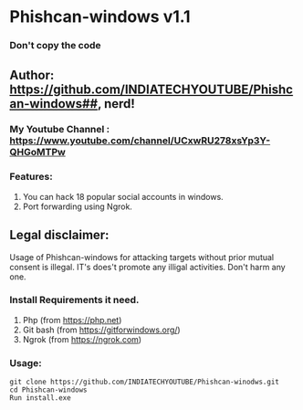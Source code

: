 # Phishcan-windows v1.1
### Don't copy the code
## Author: https://github.com/INDIATECHYOUTUBE/Phishcan-windows##, nerd! 
### My Youtube Channel : https://www.youtube.com/channel/UCxwRU278xsYp3Y-QHGoMTPw ##

### Features:
1. You can hack 18 popular social accounts in windows.
2. Port forwarding using Ngrok.


## Legal disclaimer:

Usage of Phishcan-windows for attacking targets without prior mutual consent is illegal. IT's does't promote any illigal activities.
Don't harm any one.

### Install Requirements it need.
1. Php (from https://php.net)
2. Git bash (from https://gitforwindows.org/)
3. Ngrok (from https://ngrok.com)
### Usage:
```
git clone https://github.com/INDIATECHYOUTUBE/Phishcan-winodws.git
cd Phishcan-windows
Run install.exe
```
